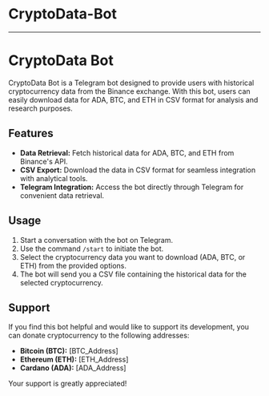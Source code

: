 # CryptoData-Bot

---

# CryptoData Bot

CryptoData Bot is a Telegram bot designed to provide users with historical cryptocurrency data from the Binance exchange. With this bot, users can easily download data for ADA, BTC, and ETH in CSV format for analysis and research purposes.

## Features
- **Data Retrieval:** Fetch historical data for ADA, BTC, and ETH from Binance's API.
- **CSV Export:** Download the data in CSV format for seamless integration with analytical tools.
- **Telegram Integration:** Access the bot directly through Telegram for convenient data retrieval.

## Usage
1. Start a conversation with the bot on Telegram.
2. Use the command `/start` to initiate the bot.
3. Select the cryptocurrency data you want to download (ADA, BTC, or ETH) from the provided options.
4. The bot will send you a CSV file containing the historical data for the selected cryptocurrency.

## Support
If you find this bot helpful and would like to support its development, you can donate cryptocurrency to the following addresses:

- **Bitcoin (BTC):** [BTC_Address]
- **Ethereum (ETH):** [ETH_Address]
- **Cardano (ADA):** [ADA_Address]

Your support is greatly appreciated!
